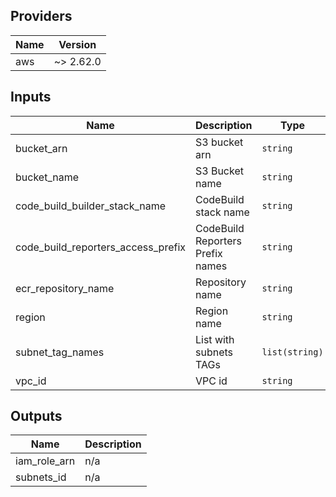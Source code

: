 ## Providers

| Name | Version |
|------|---------|
| aws | ~> 2.62.0 |

## Inputs

| Name | Description | Type | Default | Required |
|------|-------------|------|---------|:-----:|
| bucket\_arn | S3 bucket arn | `string` | n/a | yes |
| bucket\_name | S3 Bucket name | `string` | n/a | yes |
| code\_build\_builder\_stack\_name | CodeBuild stack name | `string` | n/a | yes |
| code\_build\_reporters\_access\_prefix | CodeBuild Reporters Prefix names | `string` | n/a | yes |
| ecr\_repository\_name | Repository name | `string` | n/a | yes |
| region | Region name | `string` | n/a | yes |
| subnet\_tag\_names | List with subnets TAGs | `list(string)` | n/a | yes |
| vpc\_id | VPC id | `string` | n/a | yes |

## Outputs

| Name | Description |
|------|-------------|
| iam\_role\_arn | n/a |
| subnets\_id | n/a |

